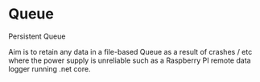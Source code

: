 # Queue
Persistent Queue

Aim is to retain any data in a file-based Queue as a result of crashes / etc where the power supply is unreliable such as a Raspberry PI remote data logger running .net core.
